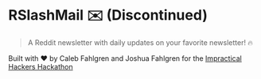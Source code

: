 # RSlashMail ✉️ (Discontinued)
> A Reddit newsletter with daily updates on your favorite newsletter! 🔥

Built with ❤️ by Caleb Fahlgren and Joshua Fahlgren for the [Impractical Hackers Hackathon](https://impracticalhackers.devpost.com/)
